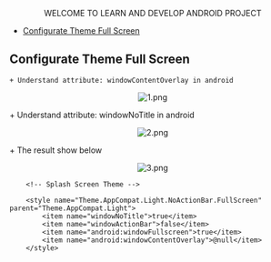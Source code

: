 <p align="center">WELCOME TO LEARN AND DEVELOP ANDROID PROJECT</p>

- [Configurate Theme Full Screen](#configurate-theme-full-screen)

## Configurate Theme Full Screen
    + Understand attribute: windowContentOverlay in android
<p align="center">
    <image src="" alt="1.png"/>
</p>
    + Understand attribute: windowNoTitle in android
<p align="center">
    <image src="" alt="2.png"/>
</p>
    + The result show below
<p align="center">
    <image src="" alt="3.png"/>
</p>

        <!-- Splash Screen Theme -->

        <style name="Theme.AppCompat.Light.NoActionBar.FullScreen" parent="Theme.AppCompat.Light">
            <item name="windowNoTitle">true</item>
            <item name="windowActionBar">false</item>
            <item name="android:windowFullscreen">true</item>
            <item name="android:windowContentOverlay">@null</item>
        </style>